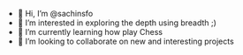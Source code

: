 - 👋 Hi, I’m @sachinsfo
- 👀 I’m interested in exploring the depth using breadth ;)
- 🌱 I’m currently learning how play Chess
- 💞️ I’m looking to collaborate on new and interesting projects

<!---
sachinsfo/sachinsfo is a ✨ special ✨ repository because its `README.md` (this file) appears on your GitHub profile.
You can click the Preview link to take a look at your changes.
--->
